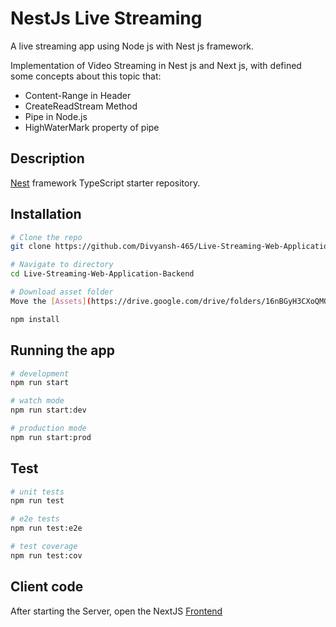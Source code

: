 # NestJs Live Streaming

A live streaming app using Node js with Nest js framework.

Implementation of Video Streaming in Nest js and Next js, with defined some concepts about this topic that:

- Content-Range in Header
- CreateReadStream Method
- Pipe in Node.js
- HighWaterMark property of pipe

## Description

[Nest](https://github.com/nestjs/nest) framework TypeScript starter repository.

## Installation

```bash
# Clone the repo
git clone https://github.com/Divyansh-465/Live-Streaming-Web-Application-Backend.git

# Navigate to directory
cd Live-Streaming-Web-Application-Backend

# Download asset folder
Move the [Assets](https://drive.google.com/drive/folders/16nBGyH3CXoQMOLfx1z85RUFU5OPdQ5VF?usp=sharing) folder into directory

npm install
```

## Running the app

```bash
# development
npm run start

# watch mode
npm run start:dev

# production mode
npm run start:prod
```

## Test

```bash
# unit tests
npm run test

# e2e tests
npm run test:e2e

# test coverage
npm run test:cov
```

## Client code

After starting the Server, open the NextJS [Frontend](https://github.com/Divyansh-465/Live-Streaming-Web-Application-Frontend)
